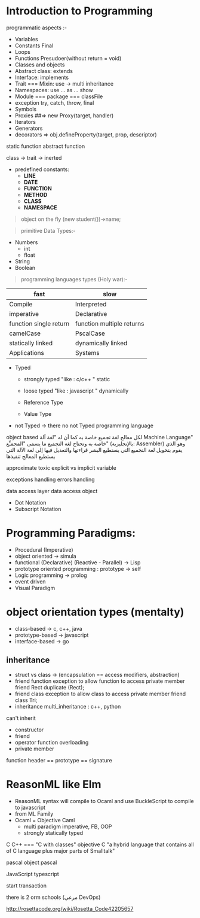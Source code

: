 Introduction to Programming
====================
programmatic aspects :-
- Variables
- Constants Final 
- Loops
- Functions Presudoer(without return = void)
- Classes and objects
- Abstract class: extends
- Interface: implements
- Trait === Mixin: use -> multi inheritance
- Namespaces: use ... as ... show
- Module === package === classFile
- exception try, catch, throw, final
- Symbols
- Proxies ##=> new Proxy(target, handler)
- Iterators
- Generators
- decorators => obj.defineProperty(target, prop, descriptor)

static function
abstract function


class -> trait -> inerted

- predefined constants:
	- __LINE__
	- __DATE__
	- __FUNCTION__
	- __METHOD__
	- __CLASS__
	- __NAMESPACE__

> object on the fly (new student())->name;

> primitive Data Types:-
- Numbers
	- int
	- float
- String
- Boolean


> programming languages types (Holy war):-

|        fast            |           slow            |
|------------------------|---------------------------|
| Compile                | Interpreted               | code 
| imperative             | Declarative               |
| function single return | function multiple returns |
| camelCase | PscalCase  |                           |
| statically linked      | dynamically linked        |
| Applications           | Systems                   |


- Typed 
	- strongly typed "like : c/c++ " static
	- loose typed "like : javascript " dynamically

	- Reference Type
	- Value Type
- not Typed -> there no not Typed programming language

object based
لكل معالج لغة تجميع خاصة به
 كما أن له "لغة آلة Machine Language" خاصة به
 وتحتاج لغة التجميع ما يسمى "المجمـِّع" (بالإنجليزية: Assembler) وهو الذي يقوم بتحويل لغة التجميع التي يستطيع البشر قراءتها والتعديل فيها إلى لغة الآلة التي يستطيع المعالج تنفيذها









approximate
toxic
explicit vs implicit variable




exceptions handling
errors handling


data access layer
data access object


- Dot Notation
- Subscript Notation


Programming Paradigms:
======================

- Procedural (Imperative) 
- object oriented -> simula
- functional (Declarative) (Reactive - Parallel) -> Lisp
- prototype oriented programming : prototype -> self
- Logic programming -> prolog
- event driven
- Visual Paradigm


object orientation types (mentalty)
=================================
- class-based -> c, c++, java
- prototype-based -> javascript
- interface-based -> go

inheritance
-------------

- struct vs class -> (encapsulation == access modifiers, abstraction)
- friend function
         exception to allow function to access private member
        friend Rect duplicate (Rect);
- friend class
         exception to allow class to access private member
        friend class Tri;
- inheritance
multi_inheritance : c++, python

can't inherit
- constructor
- friend
- operator function overloading
- private member 





function header == prototype == signature



ReasonML like Elm 
========
- ReasonML syntax will compile to Ocaml and use BuckleScript to compile to javascript
- from ML Family
- Ocaml = Objective Caml
	- multi paradigm imperative, FB, OOP
	- strongly statically typed


C
C++ === "C with classes" 
objective C "a hybrid language that contains all of C language plus major parts of Smalltalk"

pascal
object pascal

JavaScript
typescript




start transaction 


there is 2 orm schools (مرعي DevOps)


http://rosettacode.org/wiki/Rosetta_Code42205657